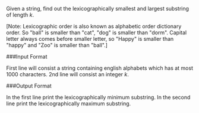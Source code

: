 Given a string, find out the lexicographically smallest and largest substring of length *k*.

[Note: Lexicographic order is also known as alphabetic order dictionary order. So "ball" is smaller than "cat", "dog" is smaller than "dorm". Capital letter always comes before smaller letter, so "Happy" is smaller than "happy" and "Zoo" is smaller than "ball".]

###Input Format

First line will consist a string containing english alphabets which has at most 1000 characters. 2nd line will consist an integer *k*.

###Output Format

In the first line print the lexicographically minimum substring. In the second line print the lexicographically maximum substring.
